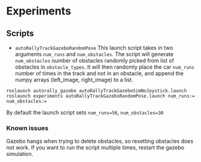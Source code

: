 # Experiments

## Scripts

- `autoRallyTrackGazeboRandomPose`
This launch script takes in two arguments `num_runs` and `num_obstacles`.
The script will generate `num_obstacles` number of obstacles randomly picked from list of obstacles in `obstacle_types`. It will then randomly place the car `num_runs` number of times in the track and not in an obstacle, and append the numpy arrays (left_image, right_image) to a list. 

```
roslaunch autorally_gazebo autoRallyTrackGazeboSimNoJoystick.launch
roslaunch experiments autoRallyTrackGazeboRandomPose.launch num_runs:= num_obstacles:=
```

By default the launch script sets `num_runs=50`, `num_obstacles=30`

### Known issues

Gazebo hangs when trying to delete obstacles, so resetting obstacles does not work. If you want to run the script multiple times, restart the gazebo simulation.